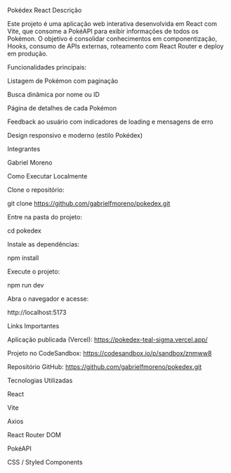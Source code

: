 Pokédex React
Descrição

Este projeto é uma aplicação web interativa desenvolvida em React com Vite, que consome a PokéAPI para exibir informações de todos os Pokémon.
O objetivo é consolidar conhecimentos em componentização, Hooks, consumo de APIs externas, roteamento com React Router e deploy em produção.

Funcionalidades principais:

Listagem de Pokémon com paginação

Busca dinâmica por nome ou ID

Página de detalhes de cada Pokémon

Feedback ao usuário com indicadores de loading e mensagens de erro

Design responsivo e moderno (estilo Pokédex)

Integrantes

Gabriel Moreno

Como Executar Localmente

Clone o repositório:

git clone https://github.com/gabrielfmoreno/pokedex.git


Entre na pasta do projeto:

cd pokedex


Instale as dependências:

npm install


Execute o projeto:

npm run dev


Abra o navegador e acesse:

http://localhost:5173

Links Importantes

Aplicação publicada (Vercel): https://pokedex-teal-sigma.vercel.app/

Projeto no CodeSandbox: https://codesandbox.io/p/sandbox/znmww8

Repositório GitHub: https://github.com/gabrielfmoreno/pokedex.git

Tecnologias Utilizadas

React

Vite

Axios

React Router DOM

PokéAPI

CSS / Styled Components
